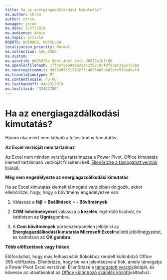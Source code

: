 ```yaml
---
title: Ha az energiagazdálkodási kimutatás?
ms.author: chrsm
author: chrsm
manager: jecon
ms.date: 2/27/2018
ms.audience: Admin
ms.topic: article
ROBOTS: NOINDEX, NOFOLLOW
localization_priority: Normal
ms.collection: Adm_O365
ms.custom: ''
ms.assetid: 0d95078e-9dbf-4def-8bfc-d6532c1bff00
ms.openlocfilehash: 1ff407cea0a992ca4236218cfdf93ec315e723a9
ms.sourcegitcommit: 9d78905c512192ffc4675468abd2efc5f2e4baf4
ms.translationtype: MT
ms.contentlocale: hu-HU
ms.lasthandoff: 04/23/2019
ms.locfileid: "32422789"
---
```

# <a name="where-is-power-pivot"></a>Ha az energiagazdálkodási kimutatás?

Három oka miért nem látható a teljesítmény-kimutatás:
  
 **Az Excel verzióját nem tartalmaz**
  
Az Excel nem minden verziója tartalmazza a Power Pivot. Office kimutatás kiemelt tartalmazó verzióját frissíteni kell. [Ellenőrizze a támogatott verziók listáját.](https://support.office.com/article/aa64e217-4b6e-410b-8337-20b87e1c2a4b.aspx)
  
 **Még nem engedélyezte az energiagazdálkodási kimutatás**
  
Ha az Excel kimutatás kiemelt támogató verzióiban dolgozik, akkor ellenőrizze, hogy, hogy a bővítmény engedélyezve van:
  
1. Válassza a **fájl** \> **Beállítások** \> **- Bővítmények**.
    
2. **COM-bővítményeket** válassza a **kezelés** legördülő listából, és kattintson az **Ugrás**gombra.
    
3. A **Com bővítmények** párbeszédpanelen jelölje ki az **Energiagazdálkodási kimutatás Microsoft Excel**melletti jelölőnégyzetet, és kattintson az **OK gombra**. 
    
 **Több előfizetések vagy fiókok**
  
Előfordulhat, hogy más felhasználói fiókokhoz rendelt különböző Office 365-előfizetés. Ellenőrizze, hogy be van jelentkezve a fiók, amely támogatja a Power Pivot Excel verzióval. Ellenőrizze a [támogatott verziók](https://support.office.com/article/aa64e217-4b6e-410b-8337-20b87e1c2a4b.aspx)listáját, és kövesse az utasításokat az [Office különböző számlák közötti](https://support.office.com/article/b9582171-fd1f-4284-9846-bdd72bb28426.aspx#BKMK_WebSwitchAccounts)váltáshoz.
  

